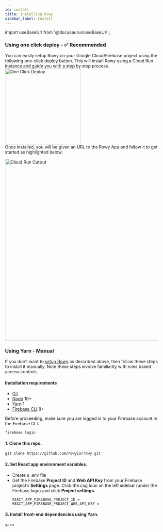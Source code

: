 ```yaml
---
id: install
title: Installing Rowy
sidebar_label: Install
---
```

import useBaseUrl from '@docusaurus/useBaseUrl';

### Using one click deploy - ✅ Recommended

<p>You can easily setup Rowy on your Google Cloud/Firebase project using the following one-click deploy button. This will install Rowy using a Cloud Run instance and guide you with a step by step process.<br/>
<a href="https://deploy.cloud.run/?git_repo=https://github.com/rowyio/rowyRun.git" target="_blank">
<img alt="One Click Deploy" src="/img//button.png" title="One Click Deploy" width="250" /></a><br/>
Once installed, you will be given an URL to the Rowy App and follow it to get started as highlighted below.</p> 
<img src="/img/cloudrun.png" alt="Cloud Run Output"
title="Cloud Run Output" width="600" />

### Using Yarn - Manual

If you don’t want to [setup Rowy](install#using-one-click-deploy----recommended) as described above, then follow these steps to install it manually. Note these steps involve familiarity with roles based access controls.

#### Installation requirements

- [Git](https://git-scm.com/downloads)
- [Node](https://nodejs.org/en/download/) 10+
- [Yarn](https://classic.yarnpkg.com/en/docs/install/) 1
- [Firebase CLI](https://firebase.google.com/docs/cli) 8+

Before proceeding, make sure you are logged in to your Firebase account in the Firebase CLI:
```
firebase login
```

#### 1. Clone this repo.
```
git clone https://github.com/rowyio/rowy.git
```    

#### 2. Set React app environment variables.
- Create a .env file
- Get the Firebase **Project ID** and **Web API Key** from your Firebase project’s **Settings** page. Click the cog icon on the left sidebar (under the Firebase logo) and click **Project settings.**
    ``` 
    REACT_APP_FIREBASE_PROJECT_ID = 
    REACT_APP_FIREBASE_PROJECT_WEB_API_KEY = 
    ```

#### 3. Install front-end dependencies using Yarn.
```
yarn
```
